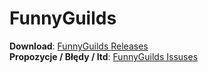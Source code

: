 FunnyGuilds
===========
 
<b>Download</b>: <a href="https://github.com/Dzikoysk/FunnyGuilds/releases/">FunnyGuilds Releases</a>
<br>
<b>Propozycje / Błędy / Itd</b>: <a href="https://github.com/Dzikoysk/FunnyGuilds/issues">FunnyGuilds Issuses</a>
